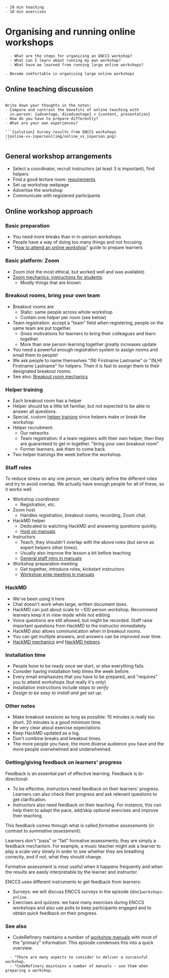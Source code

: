 ```{instructor-note}
- 20 min teaching
- 10 min exercises
```

# Organising and running online workshops

```{questions}
  - What are the steps for organizing an ENCCS workshop?
  - What can I learn about running my own workshop?
  - What have we learned from running large online workshops?
```

```{objectives}
- Become comfortable in organising large online workshops
```

## Online teaching discussion

````{discussion} Discussion: Online vs in-person

Write down your thoughts in the notes:
- Compare and contrast the benefits of online teaching with
  in-person: {advantage, disadvantage} × {content, presentation}
- How do you have to prepare differently?
- What are your own experiences?

```{solution} Survey results from ENCCS workshops
![online-vs-inperson](img/online_vs_inperson.png)
```
````

## General workshop arrangements

- Select a coordinator, recruit instructors (at least 3 is important),
  find helpers
- Find a good lecture room:
  [requirements](https://github.com/coderefinery/manuals/blob/master/workshop-requirements-inperson.md)
- Set up workshop webpage
- Advertise the workshop
- Communicate with registered participants


## Online workshop approach

### Basic preparation

- You need more breaks than in in-person workshops
- People have a way of doing too many things and not focusing.
- "[How to attend an online
  workshop](https://coderefinery.github.io/manuals/how-to-attend-online/)"
  guide to prepare learners

### Basic platform: Zoom

- Zoom (not the most ethical, but worked well and was available)
- [Zoom mechanics: instructions for
    students](https://coderefinery.github.io/manuals/zoom-mechanics/).
  - Mostly things that are known

### Breakout rooms, bring your own team

- Breakout rooms are
  - Static: same people across whole workshop
  - Contain one helper per room (see below)
- Team registration: accept a "team" field when registering, people on the
    same team are put together.
	- Gives motivations for learners to bring their colleagues and
      learn together.
	- More than one person learning together greatly increases update
- You need a powerful enough registration system to assign rooms and
  email them to people!
- We ask people to name themselves "(N) Firstname Lastname" or "(N,H)
  Firstname Lastname" for helpers.  Then it is fast to assign them to
  their designated breakout rooms.
- See also: [Breakout room
  mechanics](https://coderefinery.github.io/manuals/breakout-rooms-helping/)


### Helper training

- Each breakout room has a helper
- Helper should be a little bit familiar, but not expected to be able
  to answer all questions.
- Special, custom [helper
  training](https://coderefinery.github.io/manuals/helper-intro/)
  since helpers make or break the workshop
- Helper recruitment:
  - Our networks
  - Team registration: if a team registers with their own helper, then
    they are guaranteed to get in together.  "bring your own breakout
    room"
  - Former learners, ask them to come back.
- Two helper trainings the week before the workshop.

### Staff roles

To reduce stress on any one person, we clearly define the different
roles and try to avoid overlap.  We actually have enough people for
all of these, so it works well.

- Workshop coordinator
  - Registration, etc.
- Zoom host
  - Handles registration, breakout rooms, recording, Zoom chat.
- HackMD helper
  - Dedicated to watching HackMD and answering questions quickly.
  - [Host on manuals](https://coderefinery.github.io/manuals/host/)
- Instructors
  - Teach, they shouldn't overlap with the above roles (but serve as
    expert helpers other times).
  - Usually also improve the lesson a bit before teaching
  - [General staff intro in manuals](https://coderefinery.github.io/manuals/instructor-intro/)
- Workshop preparation meeting
  - Get together, introduce roles, kickstart instructors
  - [Workshop prep meeting in manuals](https://coderefinery.github.io/manuals/workshop-prep-call/)


### HackMD

- We've been using it here
- Chat doesn't work when large, written
  document does.
- HackMD can just about scale to ~100 person workshop.  Recommend
  learners keep it in view mode while not editing.
- Voice questions are still allowed, but might be recorded.  Staff
  raise important questions from HackMD to the instructor immediately.
- HackMD also allows communication when in breakout rooms.
- You can get multiple answers, and answers can be improved over
  time.
- [HackMD
  mechanics](https://coderefinery.github.io/manuals/hackmd-mechanics/)
  and [HackMD
  helpers](https://coderefinery.github.io/manuals/hackmd-helper/).

### Installation time

- People *have* to be ready once we start, or else everything fails.
- Consider having installation help times the week before.
- Every email emphasizes that you have to be prepared, and "requires"
  you to attend workshops (but really it's only)
- Installation instructions include *steps to verify*
- *Design to be easy to install and get set up.*

### Other notes

- Make breakout sessions as long as possible: 10 minutes is really too
  short.  20 minutes is a good minimum time.
- Be very clear about exercise expectations
- Keep HackMD updated as a log.
- Don't combine breaks and breakout times.
- The more people you have, the more diverse audience you have and the
  more people overwhelmed and underwhelmed.


### Getting/giving feedback on learners' progress

Feedback is an essential part of effective learning. Feedback is bi-directional:
- To be effective, instructors need feedback on their learners' progress. Learners can also check their progress and ask relevant questions to get clarification.
- Instructors also need feedback on their teaching. For instance, this can help them to adapt the pace, add/skip optional exercises and improve their teaching.

This feedback comes through what is called *formative assessments* (in contrast
  to *summative assessment*).

Learners don't "pass" or "fail" formative assessments; they are simply a feedback mechanism.
For example, a music teacher might ask a learner to play a scale very slowly
in order to see whether they are breathing correctly,
and if not, what they should change.

Formative assessment is most useful when it happens frequently 
and when the results are easily interpretable by the learner and instructor.

ENCCS uses different instruments to get feedback from learners:

- Surveys: we will discuss ENCCS surveys in the episode {doc}`workshops-online`.
- Exercises and quizzes: we have many exercises during ENCCS workshops and also use polls to keep participants engaged and to obtain quick feedback on their progress.


### See also

- CodeRefinery maintains a number of [workshop manuals](https://github.com/coderefinery/manuals/) with most of the "primary" information.  This episode condenses this into a quick overview.


```{keypoints}
  - "There are many aspects to consider to deliver a successful workshop.
  - "CodeRefinery maintains a number of manuals - use them when preparing a workshop.
```
